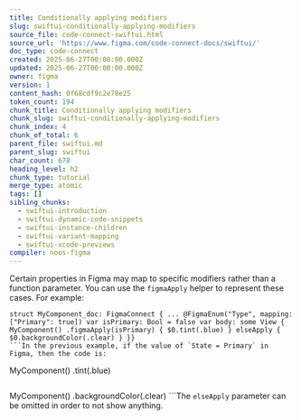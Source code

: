```yaml
---
title: Conditionally applying modifiers
slug: swiftui-conditionally-applying-modifiers
source_file: code-connect-swiftui.html
source_url: 'https://www.figma.com/code-connect-docs/swiftui/'
doc_type: code-connect
created: 2025-06-27T00:00:00.000Z
updated: 2025-06-27T00:00:00.000Z
owner: figma
version: 1
content_hash: 0f68cdf9c2e78e25
token_count: 194
chunk_title: Conditionally applying modifiers
chunk_slug: swiftui-conditionally-applying-modifiers
chunk_index: 4
chunk_of_total: 6
parent_file: swiftui.md
parent_slug: swiftui
char_count: 678
heading_level: h2
chunk_type: tutorial
merge_type: atomic
tags: []
sibling_chunks:
  - swiftui-introduction
  - swiftui-dynamic-code-snippets
  - swiftui-instance-children
  - swiftui-variant-mapping
  - swiftui-xcode-previews
compiler: noos-figma
---
```


Certain properties in Figma may map to specific modifiers rather than a function parameter. You can use the `figmaApply` helper to represent these cases. For example:

```
struct MyComponent_doc: FigmaConnect { ... @FigmaEnum("Type", mapping: ["Primary": true]) var isPrimary: Bool = false var body: some View { MyComponent() .figmaApply(isPrimary) { $0.tint(.blue) } elseApply { $0.backgroundColor(.clear) } }}
```In the previous example, if the value of `State = Primary` in Figma, then the code is:

```
MyComponent() .tint(.blue)
```Otherwise, it will be:

```
MyComponent() .backgroundColor(.clear)
```The `elseApply` parameter can be omitted in order to not show anything.

